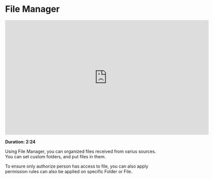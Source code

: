 # File Manager

<iframe width="660" height="371" src="https://www.youtube.com/embed/4-osLW3E_Rk" frameborder="0" allowfullscreen></iframe>

**Duration: 2:24**

Using File Manager, you can organized files received from varius sources. You can set custom folders, and put files in them.

To ensure only authorize person has access to file, you can also apply permission rules can also be applied on specific Folder or File.
